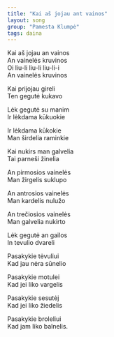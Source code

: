 ```yaml
---
title: "Kai aš jojau ant vainos"
layout: song
group: "Pamesta Klumpė"
tags: daina
---
```

Kai aš jojau an vainos  
An vainelės kruvinos  
Oi liu-li liu-li liu-li-i  
An vainelės kruvinos  

Kai prijojau gireli  
Ten gegutė kukavo  

Lėk gegutė su manim  
Ir lėkdama kūkuokie  

Ir lėkdama kūkokie  
Man širdelia raminkie  

Kai nukirs man galvelia  
Tai parneši žinelia  

An pirmosios vainelės  
Man žirgelis suklupo  

An antrosios vainelės  
Man kardelis nulužo  

An trečiosios vainelės  
Man galvelia nukirto  

Lėk gegutė an gailos  
In tevulio dvareli  

Pasakykie tėvuliui  
Kad jau nėra sūnelio  

Pasakykie motulei  
Kad jei liko vargelis  

Pasakykie sesutėj  
Kad jei liko žiedelis  

Pasakykie broleliui  
Kad jam liko balnelis.
